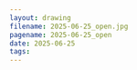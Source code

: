 ```yaml
---
layout: drawing
filename: 2025-06-25_open.jpg
pagename: 2025-06-25_open
date: 2025-06-25
tags:
---
```

